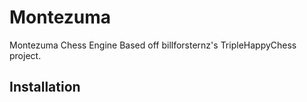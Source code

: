 # Montezuma
Montezuma Chess Engine
Based off billforsternz's TripleHappyChess project.

## Installation